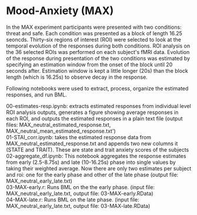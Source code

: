 # Mood-Anxiety (MAX)

In the MAX experiment participants were presented with two conditions: threat and safe. Each condition was presented as a block of length 16.25 seoncds. Thirty-six regions of interest (ROI) were selected to look at the temporal evolution of the responses during both conditions. ROI analysis on the 36 selected ROIs was performed on each subject's fMRI data. Evolution of the response during presentation of the two conditions was estimated by specifying an estimation window from the onset of the block until 20 seconds after. Estimation window is kept a little longer (20s) than the block length (which is 16.25s) to observe decay in the response.

Following notebooks were used to extract, process, organize the estimated responses, and run BML.

00-estimates-resp.ipynb: extracts estimated responses from individual level ROI analysis outputs,
                         generates a figure showing average responses in each ROI, 
                         and outputs the estimated responses in a plain text file 
                         (output files: MAX_neutral_estimated_response.txt,
                                       MAX_neutral_mean_estimated_response.txt')  
01-STAI_corr.ipynb: takes the estimated response data from MAX_neutral_estimated_response.txt
                    and appends two new columns it (STATE and TRAIT). These are state and trait anxiety scores of the subjects  
02-aggregate_df.ipynb: This notebook aggregates the response estimates from early (2.5-8.75s) and late (10-16.25s) phase into
                        single values by taking their weighted average. 
                        Now there are only two estimates per subject and roi: one for the early phase and other of the late phase 
                        (output file: MAX_neutral_early_late.txt)  
03-MAX-early.r: Runs BML on the the early phase.
                (input file: MAX_neutral_early_late.txt,
                 output file: 03-MAX-early.RData)  
04-MAX-late.r: Runs BML on the late phase.
                (input file: MAX_neutral_early_late.txt,
                 output file: 03-MAX-late.RData)  
